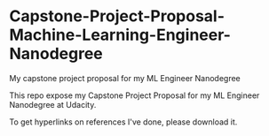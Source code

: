 # Capstone-Project-Proposal-Machine-Learning-Engineer-Nanodegree
My capstone project proposal for my ML Engineer Nanodegree

This repo expose my Capstone Project Proposal for my ML Engineer Nanodegree at Udacity.

To get hyperlinks on references I've done, please download it.

